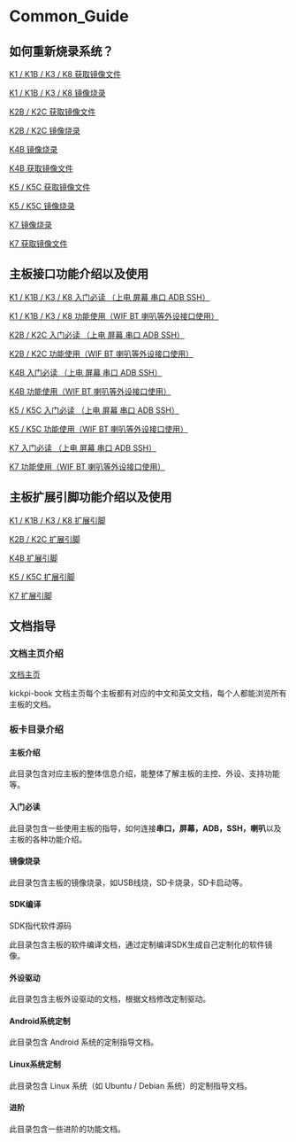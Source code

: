 # Common_Guide



## 如何重新烧录系统？

[K1 / K1B / K3 / K8 获取镜像文件](../../rk356x-rk3588/zh/03-镜像烧录/01-获取镜像文件.md)

[K1 / K1B / K3 / K8 镜像烧录](../../rk356x-rk3588/zh/03-镜像烧录/)

[K2B / K2C 获取镜像文件](../../h618/zh/03-镜像烧录/01-获取镜像文件.md)

[K2B / K2C 镜像烧录](../../h618/zh/03-镜像烧录/)

[K4B 镜像烧录](../../t113-s3/zh/03-镜像烧录/)

[K4B 获取镜像文件](../../t113-s3/zh/03-镜像烧录/01-获取镜像文件.md)

[K5 / K5C 获取镜像文件](../../a133/zh/03-镜像烧录/01-获取镜像文件.md)

[K5 / K5C 镜像烧录](../../a133/zh/03-镜像烧录/)

[K7 镜像烧录](../../rk3576/zh/03-镜像烧录/)

[K7 获取镜像文件](../../rk3576/zh/03-镜像烧录/01-获取镜像文件.md)



## 主板接口功能介绍以及使用

[K1 / K1B / K3 / K8 入门必读 （上电 屏幕 串口 ADB SSH）](../../rk356x-rk3588/zh/02-入门必读/)

[K1 / K1B / K3 / K8 功能使用（WIF BT 喇叭等外设接口使用）](../../rk356x-rk3588/zh/02-入门必读/03-功能测试.md)

[K2B / K2C 入门必读 （上电 屏幕 串口 ADB SSH）](../../h618/zh/02-入门必读/02-快速使用.md)

[K2B / K2C 功能使用（WIF BT 喇叭等外设接口使用）](../../h618/zh/02-入门必读/03-功能测试.md)

[K4B 入门必读 （上电 屏幕 串口 ADB SSH）](../../t113-s3/zh/02-入门必读/02-快速使用.md)

[K4B 功能使用（WIF BT 喇叭等外设接口使用）](../../t113-s3/zh/02-入门必读/03-功能测试.md)

[K5 / K5C 入门必读 （上电 屏幕 串口 ADB SSH）](../../a133/zh/02-入门必读/02-快速使用.md)

[K5 / K5C 功能使用（WIF BT 喇叭等外设接口使用） ](../../a133/zh/02-入门必读/03-功能测试.md)

[K7 入门必读 （上电 屏幕 串口 ADB SSH）](../../rk3576/zh/02-入门必读/02-快速使用.md)

[K7 功能使用（WIF BT 喇叭等外设接口使用）](../../rk3576/zh/02-入门必读/03-功能测试.md)



## 主板扩展引脚功能介绍以及使用

[K1 / K1B / K3 / K8 扩展引脚](../../rk356x-rk3588/zh/02-入门必读/04-扩展引脚.md)

[K2B / K2C 扩展引脚](../../h618/zh/02-入门必读/04-扩展引脚.md)

[K4B 扩展引脚](../../t113-s3/zh/02-入门必读/04-扩展引脚.md)

[K5 / K5C 扩展引脚](../../a133/zh/02-入门必读/04-扩展引脚.md)

[K7 扩展引脚](../../rk3576/zh/02-入门必读/04-扩展引脚.md)



## 文档指导

### 文档主页介绍

[文档主页](../../README.md)

kickpi-book 文档主页每个主板都有对应的中文和英文文档，每个人都能浏览所有主板的文档。



### 板卡目录介绍

#### **主板介绍**

此目录包含对应主板的整体信息介绍，能整体了解主板的主控、外设、支持功能等。

#### **入门必读**

此目录包含一些使用主板的指导，如何连接**串口，屏幕，ADB，SSH，喇叭**以及主板的各种功能介绍。

#### **镜像烧录**

此目录包含主板的镜像烧录，如USB线烧，SD卡烧录，SD卡启动等。

#### **SDK编译**

SDK指代软件源码

此目录包含主板的软件编译文档，通过定制编译SDK生成自己定制化的软件镜像。

#### **外设驱动**

此目录包含主板外设驱动的文档，根据文档修改定制驱动。

#### **Android系统定制**

此目录包含 Android 系统的定制指导文档。

#### **Linux系统定制**

此目录包含 Linux 系统（如 Ubuntu / Debian 系统）的定制指导文档。

#### **进阶**

此目录包含一些进阶的功能文档。



